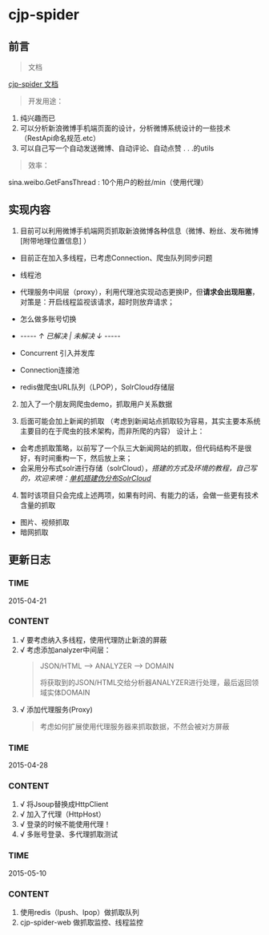 
# cjp-spider

## 前言

> 文档

[cjp-spider 文档](https://github.com/JPCui/doc/tree/master/cjp-spider)

> 开发用途：

1. 纯兴趣而已
2. 可以分析新浪微博手机端页面的设计，分析微博系统设计的一些技术（RestApi命名规范.etc）
3. 可以自己写一个自动发送微博、自动评论、自动点赞 . . .的utils

> 效率：

sina.weibo.GetFansThread : 10个用户的粉丝/min（使用代理）

## 实现内容
1. 目前可以利用微博手机端网页抓取新浪微博各种信息（微博、粉丝、发布微博 [附带地理位置信息] ）
 - 目前正在加入多线程，已考虑Connection、爬虫队列同步问题
 - 线程池
 - 代理服务中间层（proxy），利用代理池实现动态更换IP，但**请求会出现阻塞**，对策是：开启线程监视该请求，超时则放弃请求；
 - 怎么做多账号切换

 - *-----  ↑ 已解决 | 未解决 ↓ -----*
 - Concurrent 引入并发库
 - Connection连接池
 - redis做爬虫URL队列（LPOP），SolrCloud存储层

2. 加入了一个朋友网爬虫demo，抓取用户关系数据

3. 后面可能会加上新闻的抓取
（考虑到新闻站点抓取较为容易，其实主要本系统主要目的在于爬虫的技术架构，而非所爬的内容）
设计上：
 - 会考虑抓取策略，以前写了一个队三大新闻网站的抓取，但代码结构不是很好，有时间重构一下，然后放上来；
 - 会采用分布式solr进行存储（solrCloud），*搭建的方式及环境的教程，自己写的，欢迎来喷：[单机搭建伪分布SolrCloud](http://wenku.baidu.com/view/8d858fb2360cba1aa911da59.html)*

4. 暂时该项目只会完成上述两项，如果有时间、有能力的话，会做一些更有技术含量的抓取

 - 图片、视频抓取
 - 暗网抓取
	
## 更新日志

### TIME
2015-04-21
### CONTENT

1. √ 要考虑纳入多线程，使用代理防止新浪的屏蔽
2. √ 考虑添加analyzer中间层：<br>
	> JSON/HTML --> ANALYZER --> DOMAIN
	> 
	> 将获取到的JSON/HTML交给分析器ANALYZER进行处理，最后返回领域实体DOMAIN
3. √ 添加代理服务(Proxy)
	> 考虑如何扩展使用代理服务器来抓取数据，不然会被对方屏蔽

### TIME
2015-04-28
### CONTENT

1. √ 将Jsoup替换成HttpClient
2. √ 加入了代理（HttpHost）
3. √ 登录的时候不能使用代理！
4. √ 多账号登录、多代理抓取测试

### TIME
2015-05-10
### CONTENT

1. 使用redis（lpush、lpop）做抓取队列
2. cjp-spider-web 做抓取监控、线程监控

